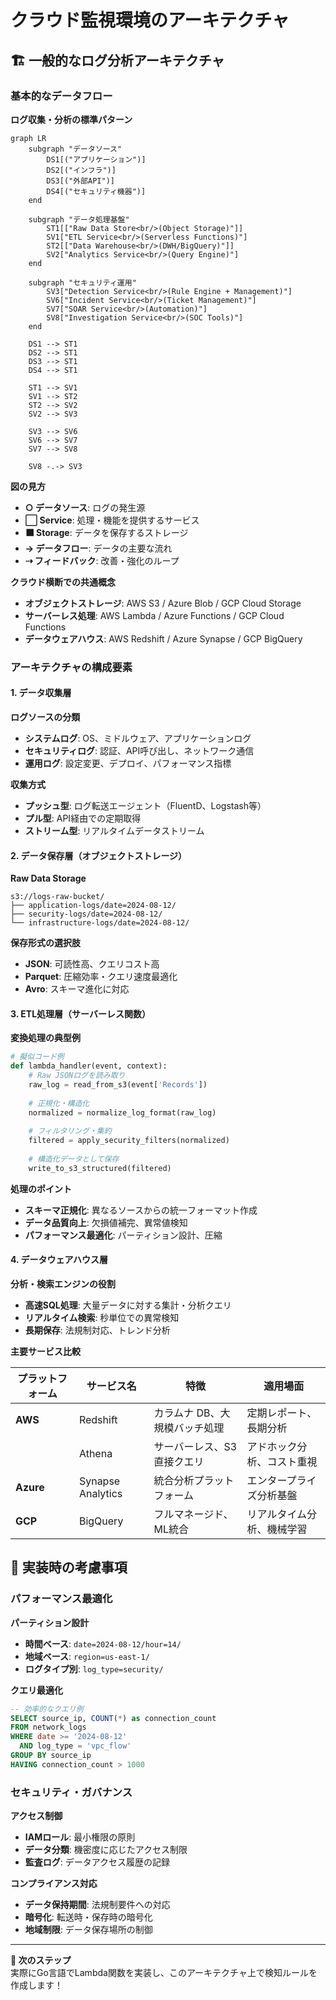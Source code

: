 # クラウド監視環境のアーキテクチャ

## 🏗️ 一般的なログ分析アーキテクチャ

### 基本的なデータフロー

**ログ収集・分析の標準パターン**

```mermaid
graph LR
    subgraph "データソース"
        DS1[("アプリケーション")]
        DS2[("インフラ")]
        DS3[("外部API")]
        DS4[("セキュリティ機器")]
    end
    
    subgraph "データ処理基盤"
        ST1[["Raw Data Store<br/>(Object Storage)"]]
        SV1["ETL Service<br/>(Serverless Functions)"]
        ST2[["Data Warehouse<br/>(DWH/BigQuery)"]]
        SV2["Analytics Service<br/>(Query Engine)"]
    end
    
    subgraph "セキュリティ運用"
        SV3["Detection Service<br/>(Rule Engine + Management)"]
        SV6["Incident Service<br/>(Ticket Management)"]
        SV7["SOAR Service<br/>(Automation)"]
        SV8["Investigation Service<br/>(SOC Tools)"]
    end
    
    DS1 --> ST1
    DS2 --> ST1
    DS3 --> ST1  
    DS4 --> ST1
    
    ST1 --> SV1
    SV1 --> ST2
    ST2 --> SV2
    SV2 --> SV3
    
    SV3 --> SV6
    SV6 --> SV7
    SV7 --> SV8
    
    SV8 -.-> SV3
```

**図の見方**
- **○ データソース**: ログの発生源
- **⬜ Service**: 処理・機能を提供するサービス
- **⬛ Storage**: データを保存するストレージ
- **→ データフロー**: データの主要な流れ
- **⇢ フィードバック**: 改善・強化のループ

**クラウド横断での共通概念**
- **オブジェクトストレージ**: AWS S3 / Azure Blob / GCP Cloud Storage
- **サーバーレス処理**: AWS Lambda / Azure Functions / GCP Cloud Functions  
- **データウェアハウス**: AWS Redshift / Azure Synapse / GCP BigQuery

### アーキテクチャの構成要素

#### 1. データ収集層

**ログソースの分類**
- **システムログ**: OS、ミドルウェア、アプリケーションログ
- **セキュリティログ**: 認証、API呼び出し、ネットワーク通信
- **運用ログ**: 設定変更、デプロイ、パフォーマンス指標

**収集方式**
- **プッシュ型**: ログ転送エージェント（FluentD、Logstash等）
- **プル型**: API経由での定期取得
- **ストリーム型**: リアルタイムデータストリーム

#### 2. データ保存層（オブジェクトストレージ）

**Raw Data Storage**
```
s3://logs-raw-bucket/
├── application-logs/date=2024-08-12/
├── security-logs/date=2024-08-12/
└── infrastructure-logs/date=2024-08-12/
```

**保存形式の選択肢**
- **JSON**: 可読性高、クエリコスト高
- **Parquet**: 圧縮効率・クエリ速度最適化
- **Avro**: スキーマ進化に対応

#### 3. ETL処理層（サーバーレス関数）

**変換処理の典型例**
```python
# 擬似コード例
def lambda_handler(event, context):
    # Raw JSONログを読み取り
    raw_log = read_from_s3(event['Records'])
    
    # 正規化・構造化
    normalized = normalize_log_format(raw_log)
    
    # フィルタリング・集約
    filtered = apply_security_filters(normalized)
    
    # 構造化データとして保存
    write_to_s3_structured(filtered)
```

**処理のポイント**
- **スキーマ正規化**: 異なるソースからの統一フォーマット作成
- **データ品質向上**: 欠損値補完、異常値検知
- **パフォーマンス最適化**: パーティション設計、圧縮

#### 4. データウェアハウス層

**分析・検索エンジンの役割**
- **高速SQL処理**: 大量データに対する集計・分析クエリ
- **リアルタイム検索**: 秒単位での異常検知
- **長期保存**: 法規制対応、トレンド分析

**主要サービス比較**

| プラットフォーム | サービス名 | 特徴 | 適用場面 |
|---------------|-----------|------|----------|
| **AWS** | Redshift | カラムナ DB、大規模バッチ処理 | 定期レポート、長期分析 |
| | Athena | サーバーレス、S3直接クエリ | アドホック分析、コスト重視 |
| **Azure** | Synapse Analytics | 統合分析プラットフォーム | エンタープライズ分析基盤 |
| **GCP** | BigQuery | フルマネージド、ML統合 | リアルタイム分析、機械学習 |

## 🎯 実装時の考慮事項

### パフォーマンス最適化

**パーティション設計**
- **時間ベース**: `date=2024-08-12/hour=14/`
- **地域ベース**: `region=us-east-1/`
- **ログタイプ別**: `log_type=security/`

**クエリ最適化**
```sql
-- 効率的なクエリ例
SELECT source_ip, COUNT(*) as connection_count
FROM network_logs 
WHERE date >= '2024-08-12' 
  AND log_type = 'vpc_flow'
GROUP BY source_ip
HAVING connection_count > 1000
```

### セキュリティ・ガバナンス

**アクセス制御**
- **IAMロール**: 最小権限の原則
- **データ分類**: 機密度に応じたアクセス制限
- **監査ログ**: データアクセス履歴の記録

**コンプライアンス対応**
- **データ保持期間**: 法規制要件への対応
- **暗号化**: 転送時・保存時の暗号化
- **地域制限**: データ保存場所の制御

---

**🎯 次のステップ**  
実際にGo言語でLambda関数を実装し、このアーキテクチャ上で検知ルールを作成します！ 